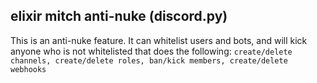 elixir mitch anti-nuke (discord.py)
-------
This is an anti-nuke feature. It can whitelist users and bots, and will kick anyone who is not whitelisted that does the following:
`create/delete channels, create/delete roles, ban/kick members, create/delete webhooks`
